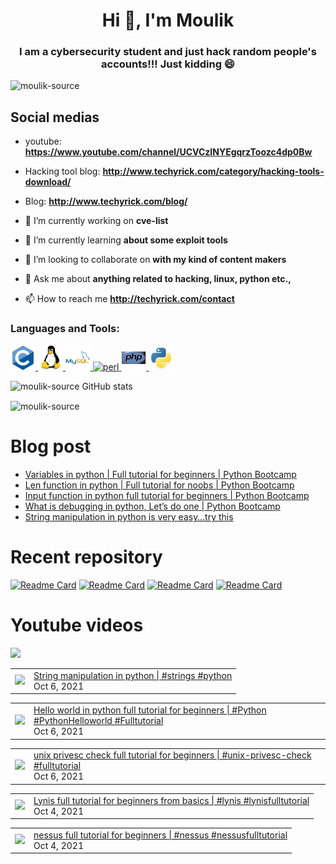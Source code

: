 <h1 align="center">Hi 👋, I'm Moulik</h1>
<h3 align="center">I am a cybersecurity student and just hack random people's accounts!!! Just kidding 😄</h3>

<p align="left"> <img src="https://komarev.com/ghpvc/?username=moulik-source&label=Profile%20views&color=0e75b6&style=flat" alt="moulik-source" /> </p> 

## Social medias
- youtube: **https://www.youtube.com/channel/UCVCzINYEgqrzToozc4dp0Bw**
- Hacking tool blog: **http://www.techyrick.com/category/hacking-tools-download/**
- Blog: **http://www.techyrick.com/blog/**

- 🔭 I’m currently working on **cve-list**

- 🌱 I’m currently learning **about some exploit tools**

- 👯 I’m looking to collaborate on **with my kind of content makers**

- 💬 Ask me about **anything related to hacking, linux, python etc.,**

- 📫 How to reach me **http://techyrick.com/contact**


<h3 align="left">Languages and Tools:</h3>
<p align="left"> <a href="https://www.cprogramming.com/" target="_blank"> <img src="https://raw.githubusercontent.com/devicons/devicon/master/icons/c/c-original.svg" alt="c" width="40" height="40"/> </a> <a href="https://www.linux.org/" target="_blank"> <img src="https://raw.githubusercontent.com/devicons/devicon/master/icons/linux/linux-original.svg" alt="linux" width="40" height="40"/> </a> <a href="https://www.mysql.com/" target="_blank"> <img src="https://raw.githubusercontent.com/devicons/devicon/master/icons/mysql/mysql-original-wordmark.svg" alt="mysql" width="40" height="40"/> </a> <a href="https://www.perl.org/" target="_blank"> <img src="https://api.iconify.design/logos-perl.svg" alt="perl" width="40" height="40"/> </a> <a href="https://www.php.net" target="_blank"> <img src="https://raw.githubusercontent.com/devicons/devicon/master/icons/php/php-original.svg" alt="php" width="40" height="40"/> </a> <a href="https://www.python.org" target="_blank"> <img src="https://raw.githubusercontent.com/devicons/devicon/master/icons/python/python-original.svg" alt="python" width="40" height="40"/> </a> </p>



![moulik-source GitHub stats](https://github-readme-stats.vercel.app/api?username=moulik-source&show_icons=true&theme=vision-friendly-dark)

<p><img align="center" src="https://github-readme-streak-stats.herokuapp.com/?user=moulik-source&theme=vision-friendly-dark" alt="moulik-source" /></p>

# Blog post
<!-- BLOG-POST-LIST:START -->
- [Variables in python | Full tutorial for beginners | Python Bootcamp](https://techyrick.com/variables-in-python-full-tutorial/)
- [Len function in python | Full tutorial for noobs | Python Bootcamp](https://techyrick.com/len-function-in-python/)
- [Input function in python full tutorial for beginners | Python Bootcamp](https://techyrick.com/input-function-in-python/)
- [What is debugging in python, Let’s do one | Python Bootcamp](https://techyrick.com/what-is-debugging-in-python/)
- [String manipulation in python is very easy…try this](https://techyrick.com/python-string-manipulation/)
<!-- BLOG-POST-LIST:END -->

# Recent repository 

[![Readme Card](https://github-readme-stats.vercel.app/api/pin/?username=moulik-source&repo=ddos&theme=outrun)](https://github.com/moulik-source/ddos) 
[![Readme Card](https://github-readme-stats.vercel.app/api/pin/?username=moulik-source&repo=port-scan&theme=outrun)](https://github.com/moulik-source/port-scan)
[![Readme Card](https://github-readme-stats.vercel.app/api/pin/?username=moulik-source&repo=webcheck&theme=outrun)](https://github.com/moulik-source/webcheck)
[![Readme Card](https://github-readme-stats.vercel.app/api/pin/?username=moulik-source&repo=social&theme=outrun)](https://github.com/moulik-source/social)

# Youtube videos

[<img src="https://img.shields.io/badge/-Subscribe-red?style=for-the-badge&logo=youtube&logoColor=white"/>](https://www.youtube.com/channel/UCVCzINYEgqrzToozc4dp0Bw?sub_confirmation=1)

<!-- YOUTUBE:START --><table><tr><td><a href="https://www.youtube.com/watch?v=MKxvhevSLIc"><img width="140px" src="https://i.ytimg.com/vi/MKxvhevSLIc/mqdefault.jpg"></a></td>
<td><a href="https://www.youtube.com/watch?v=MKxvhevSLIc">String manipulation in python | #strings #python</a><br/>Oct 6, 2021</td></tr></table>
<table><tr><td><a href="https://www.youtube.com/watch?v=nqYKYZQy_Vk"><img width="140px" src="https://i.ytimg.com/vi/nqYKYZQy_Vk/mqdefault.jpg"></a></td>
<td><a href="https://www.youtube.com/watch?v=nqYKYZQy_Vk">Hello world in python full tutorial for beginners | #Python #PythonHelloworld #Fulltutorial</a><br/>Oct 6, 2021</td></tr></table>
<table><tr><td><a href="https://www.youtube.com/watch?v=bAUZ1jcLhak"><img width="140px" src="https://i.ytimg.com/vi/bAUZ1jcLhak/mqdefault.jpg"></a></td>
<td><a href="https://www.youtube.com/watch?v=bAUZ1jcLhak">unix privesc check full tutorial for beginners | #unix-privesc-check #fulltutorial</a><br/>Oct 6, 2021</td></tr></table>
<table><tr><td><a href="https://www.youtube.com/watch?v=ud2aJzA7YJE"><img width="140px" src="https://i.ytimg.com/vi/ud2aJzA7YJE/mqdefault.jpg"></a></td>
<td><a href="https://www.youtube.com/watch?v=ud2aJzA7YJE">Lynis full tutorial for beginners from basics | #lynis #lynisfulltutorial</a><br/>Oct 4, 2021</td></tr></table>
<table><tr><td><a href="https://www.youtube.com/watch?v=FPSWTc7rDg4"><img width="140px" src="https://i.ytimg.com/vi/FPSWTc7rDg4/mqdefault.jpg"></a></td>
<td><a href="https://www.youtube.com/watch?v=FPSWTc7rDg4">nessus full tutorial for beginners | #nessus #nessusfulltutorial</a><br/>Oct 4, 2021</td></tr></table>
<!-- YOUTUBE:END -->

